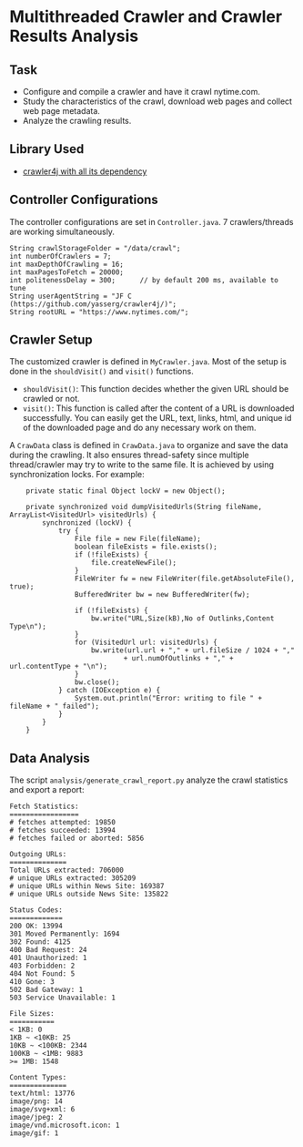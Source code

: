 # Multithreaded Crawler and Crawler Results Analysis

## Task

* Configure and compile a crawler and have it crawl nytime.com. 
* Study the characteristics of the crawl, download web pages and collect web page metadata.
* Analyze the crawling results.

## Library Used

* [crawler4j with all its dependency](https://jar-download.com/artifacts/edu.uci.ics/crawler4j/4.4.0/source-code)

## Controller Configurations

The controller configurations are set in `Controller.java`. 7 crawlers/threads are working simultaneously.

```
String crawlStorageFolder = "/data/crawl";
int numberOfCrawlers = 7;       
int maxDepthOfCrawling = 16;    
int maxPagesToFetch = 20000;     
int politenessDelay = 300;      // by default 200 ms, available to tune
String userAgentString = "JF C (https://github.com/yasserg/crawler4j/)";
String rootURL = "https://www.nytimes.com/";
```

## Crawler Setup

The customized crawler is defined in `MyCrawler.java`. Most of the setup is done in the `shouldVisit()` and `visit()` functions.

* `shouldVisit()`: This function decides whether the given URL should be crawled or not. 
* `visit()`: This function is called after the content of a URL is downloaded successfully. You can easily get the URL, text, links, html, and unique id of the downloaded page and do any necessary work on them.  

A `CrawData` class is defined in `CrawData.java` to organize and save the data during the crawling. It also ensures thread-safety since multiple thread/crawler may try to write to the same file. It is achieved by using synchronization locks. For example:

```
	private static final Object lockV = new Object();
```

```
    private synchronized void dumpVisitedUrls(String fileName, ArrayList<VisitedUrl> visitedUrls) {
        synchronized (lockV) {
            try {
                File file = new File(fileName);
                boolean fileExists = file.exists();
                if (!fileExists) {
                    file.createNewFile();
                }
                FileWriter fw = new FileWriter(file.getAbsoluteFile(), true);
                BufferedWriter bw = new BufferedWriter(fw);

                if (!fileExists) {
                    bw.write("URL,Size(kB),No of Outlinks,Content Type\n");
                }
                for (VisitedUrl url: visitedUrls) {
                    bw.write(url.url + "," + url.fileSize / 1024 + ","
                            + url.numOfOutlinks + "," + url.contentType + "\n");
                }
                bw.close();
            } catch (IOException e) {
                System.out.println("Error: writing to file " + fileName + " failed");
            }
        }
    }
```

## Data Analysis

The script `analysis/generate_crawl_report.py` analyze the crawl statistics and export a report:

```
Fetch Statistics:
=================
# fetches attempted: 19850
# fetches succeeded: 13994
# fetches failed or aborted: 5856

Outgoing URLs:
==============
Total URLs extracted: 706000
# unique URLs extracted: 305209
# unique URLs within News Site: 169387
# unique URLs outside News Site: 135822

Status Codes:
=============
200 OK: 13994
301 Moved Permanently: 1694
302 Found: 4125
400 Bad Request: 24
401 Unauthorized: 1
403 Forbidden: 2
404 Not Found: 5
410 Gone: 3
502 Bad Gateway: 1
503 Service Unavailable: 1

File Sizes:
===========
< 1KB: 0
1KB ~ <10KB: 25
10KB ~ <100KB: 2344
100KB ~ <1MB: 9883
>= 1MB: 1548

Content Types:
==============
text/html: 13776
image/png: 14
image/svg+xml: 6
image/jpeg: 2
image/vnd.microsoft.icon: 1
image/gif: 1
```



